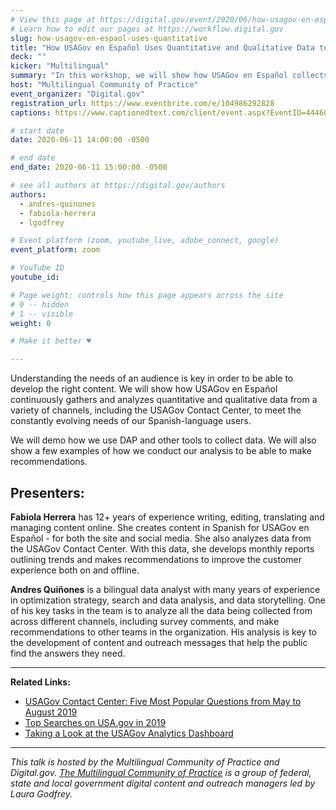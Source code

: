 ```yaml
---
# View this page at https://digital.gov/event/2020/06/how-usagov-en-espaol-uses-quantitative
# Learn how to edit our pages at https://workflow.digital.gov
slug: how-usagov-en-espaol-uses-quantitative
title: "How USAGov en Español Uses Quantitative and Qualitative Data to Meet the Needs of its Audience"
deck: ""
kicker: "Multilingual"
summary: "In this workshop, we will show how USAGov en Español collects and analyzes data from across several social media channels and the USAGov Contact Center to design and improve content and outreach strategies."
host: "Multilingual Community of Practice"
event_organizer: "Digital.gov"
registration_url: https://www.eventbrite.com/e/104986292828
captions: https://www.captionedtext.com/client/event.aspx?EventID=4446049&CustomerID=321

# start date
date: 2020-06-11 14:00:00 -0500

# end date
end_date: 2020-06-11 15:00:00 -0500

# see all authors at https://digital.gov/authors
authors: 
  - andres-quinones
  - fabiola-herrera
  - lgodfrey

# Event platform (zoom, youtube_live, adobe_connect, google)
event_platform: zoom

# YouTube ID
youtube_id: 

# Page weight: controls how this page appears across the site
# 0 -- hidden
# 1 -- visible
weight: 0

# Make it better ♥

---
```


Understanding the needs of an audience is key in order to be able to develop the right content. We will show how USAGov en Español continuously gathers and analyzes quantitative and qualitative data from a variety of channels, including the USAGov Contact Center, to meet the constantly evolving needs of our Spanish-language users.

We will demo how we use DAP and other tools to collect data. We will also show a few examples of how we conduct our analysis to be able to make recommendations.

## Presenters:

**Fabiola Herrera** has 12+ years of experience writing, editing, translating and managing content online. She creates content in Spanish for USAGov en Español - for both the site and social media. She also analyzes data from the USAGov Contact Center. With this data, she develops monthly reports outlining trends and makes recommendations to improve the customer experience both on and offline.

**Andres Quiñones** is a bilingual data analyst with many years of experience in optimization strategy, search and data analysis, and data storytelling. One of his key tasks in the team is to analyze all the data being collected from across different channels, including survey comments, and make recommendations to other teams in the organization. His analysis is key to the development of content and outreach messages that help the public find the answers they need.

---

**Related Links:**

 - [USAGov Contact Center: Five Most Popular Questions from May to August 2019](https://blog.usa.gov/usagov-contact-center-five-most-popular-questions-from-may-to-july-2019)
 - [Top Searches on USA.gov in 2019](https://blog.usa.gov/top-search-queries-on-usa.gov-for-2019-0-0)
 - [Taking a Look at the USAGov Analytics Dashboard](https://blog.usa.gov/taking-a-look-at-the-usagov-analytics-dashboard)

---

*This talk is hosted by the Multilingual Community of Practice and Digital.gov. [The Multilingual Community of Practice](https://digital.gov/communities/multilingual/) is a group of federal, state and local government digital content and outreach managers led by Laura Godfrey.*
